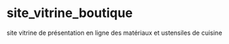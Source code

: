 # site_vitrine_boutique
site vitrine de présentation en ligne des  matériaux et ustensiles de cuisine
